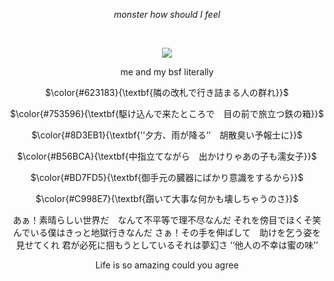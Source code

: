 <div align="center">

<img src="" />
</p>

</p>

*monster how should I feel*

&nbsp;&nbsp;&nbsp;[]()

<img src="https://github.com/user-attachments/assets/3df28f80-b599-475b-a634-003759333f88" />

</p>
me and my bsf literally
 

 
 $\color{#623183}{\textbf{隣の改札で行き詰まる人の群れ}}$

$\color{#753596}{\textbf{駆け込んで来たところで　目の前で旅立つ鉄の箱}}$


$\color{#8D3EB1}{\textbf{‘‘夕方、雨が降る’’　胡散臭い予報士に}}$

$\color{#B56BCA}{\textbf{中指立てながら　出かけりゃあの子も濡女子}}$

$\color{#BD7FD5}{\textbf{御手元の臓器にばかり意識をするから}}$

$\color{#C998E7}{\textbf{躓いて大事な何かも壊しちゃうのさ}}$

  </p>
あぁ！素晴らしい世界だ　なんて不平等で理不尽なんだ
それを傍目でほくそ笑んでいる僕はきっと地獄行きなんだ
さぁ！その手を伸ばして　助けを乞う姿を見せてくれ
君が必死に掴もうとしているそれは夢幻さ
‘‘他人の不幸は蜜の味’’

  </p>
 Life is so amazing could you agree
 </p>
 

